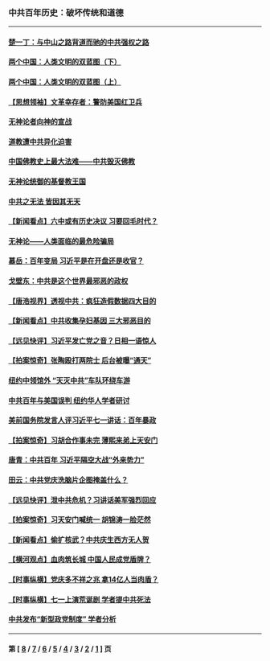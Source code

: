 ### 中共百年历史：破坏传统和道德
---
#### [楚一丁：与中山之路背道而驰的中共强权之路](../../pages/nf1176114/n13437270.md?12190430) 
#### [两个中国：人类文明的双蓝图（下）](../../pages/nf1176114/n13423132.md?12190430) 
#### [两个中国：人类文明的双蓝图（上）](../../pages/nf1176114/n13422687.md?12190430) 
#### [【思想领袖】文革幸存者：警防美国红卫兵](../../pages/nf1176114/n13339289.md?12190430) 
#### [无神论者向神的宣战](../../pages/nf1176114/n13281535.md?12190430) 
#### [道教遭中共异化迫害](../../pages/nf1176114/n13281463.md?12190430) 
#### [中国佛教史上最大法难——中共毁灭佛教](../../pages/nf1176114/n13281397.md?12190430) 
#### [无神论统御的基督教王国](../../pages/nf1176114/n13281280.md?12190430) 
#### [中共之无法 皆因其无天](../../pages/nf1176114/n13281088.md?12190430) 
#### [【新闻看点】六中或有历史决议 习要回毛时代？](../../pages/nf1176114/n13222895.md?12190430) 
#### [无神论——人类面临的最危险骗局](../../pages/nf1176114/n13196137.md?12190430) 
#### [慕岳：百年变局 习近平是在开盘还是收官？](../../pages/nf1176114/n13206516.md?12190430) 
#### [戈壁东：中共是这个世界最邪恶的政权](../../pages/nf1176114/n13085641.md?12190430) 
#### [【唐浩视界】透视中共：疯狂造假数据四大目的](../../pages/nf1176114/n13080590.md?12190430) 
#### [【新闻看点】中共收集孕妇基因 三大邪恶目的](../../pages/nf1176114/n13077182.md?12190430) 
#### [【远见快评】习近平发亡党之音？日相一语惊人](../../pages/nf1176114/n13074809.md?12190430) 
#### [【拍案惊奇】张陶殴打两院士 后台被曝“通天”](../../pages/nf1176114/n13070496.md?12190430) 
#### [纽约中领馆外 “天灭中共”车队环绕车游](../../pages/nf1176114/n13070693.md?12190430) 
#### [中共百年与美国误判 纽约华人学者研讨](../../pages/nf1176114/n13067969.md?12190430) 
#### [美前国务院发言人评习近平七一讲话：百年暴政](../../pages/nf1176114/n13066986.md?12190430) 
#### [【拍案惊奇】习胡合作事未完 薄熙来弟上天安门](../../pages/nf1176114/n13065867.md?12190430) 
#### [唐青：中共百年 习近平隔空大战“外来势力”](../../pages/nf1176114/n13065976.md?12190430) 
#### [田云：中共党庆洗脑片企图掩盖什么？](../../pages/nf1176114/n13064395.md?12190430) 
#### [【远见快评】泄中共危机？习讲话美军强烈回应](../../pages/nf1176114/n13064269.md?12190430) 
#### [【拍案惊奇】习天安门喊统一 胡锦涛一脸茫然](../../pages/nf1176114/n13063233.md?12190430) 
#### [【新闻看点】偷扩核武？中共庆生西方无人贺](../../pages/nf1176114/n13061263.md?12190430) 
#### [【横河观点】血肉筑长城 中国人民成党盾牌？](../../pages/nf1176114/n13061779.md?12190430) 
#### [【时事纵横】党庆多不祥之兆 拿14亿人当肉盾？](../../pages/nf1176114/n13061709.md?12190430) 
#### [【时事纵横】七一上演荒诞剧 学者提中共死法](../../pages/nf1176114/n13058990.md?12190430) 
#### [中共发布“新型政党制度” 学者分析](../../pages/nf1176114/n13056354.md?12190430) 

---
#### 第 [ [8](./8.md?12190430) / [7](./7.md?12190430) / [6](./6.md?12190430) / [5](./5.md?12190430) / [4](./4.md?12190430) / [3](./3.md?12190430) / [2](./2.md?12190430) / [1](./1.md?12190430) ] 页
